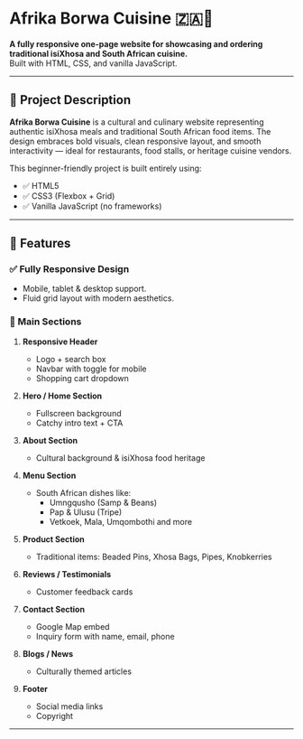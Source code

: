 # Afrika Borwa Cuisine 🇿🇦🍲

**A fully responsive one-page website for showcasing and ordering traditional isiXhosa and South African cuisine.**  
Built with HTML, CSS, and vanilla JavaScript.

---

## 📌 Project Description

**Afrika Borwa Cuisine** is a cultural and culinary website representing authentic isiXhosa meals and traditional South African food items. The design embraces bold visuals, clean responsive layout, and smooth interactivity — ideal for restaurants, food stalls, or heritage cuisine vendors.

This beginner-friendly project is built entirely using:

- ✅ HTML5
- ✅ CSS3 (Flexbox + Grid)
- ✅ Vanilla JavaScript (no frameworks)

---

## 🎯 Features

### ✅ Fully Responsive Design

- Mobile, tablet & desktop support.
- Fluid grid layout with modern aesthetics.

### 🧩 Main Sections

1. **Responsive Header**

   - Logo + search box
   - Navbar with toggle for mobile
   - Shopping cart dropdown

2. **Hero / Home Section**

   - Fullscreen background
   - Catchy intro text + CTA

3. **About Section**

   - Cultural background & isiXhosa food heritage

4. **Menu Section**

   - South African dishes like:
     - Umngqusho (Samp & Beans)
     - Pap & Ulusu (Tripe)
     - Vetkoek, Mala, Umqombothi and more

5. **Product Section**

   - Traditional items: Beaded Pins, Xhosa Bags, Pipes, Knobkerries

6. **Reviews / Testimonials**

   - Customer feedback cards

7. **Contact Section**

   - Google Map embed
   - Inquiry form with name, email, phone

8. **Blogs / News**

   - Culturally themed articles

9. **Footer**
   - Social media links
   - Copyright

---
